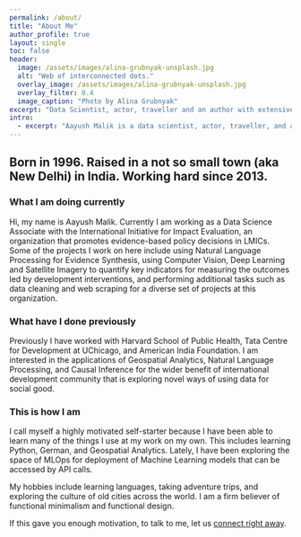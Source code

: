 ```yaml
---
permalink: /about/
title: "About Me"
author_profile: true
layout: single
toc: false
header:
  image: /assets/images/alina-grubnyak-unsplash.jpg
  alt: "Web of interconnected dots."
  overlay_image: /assets/images/alina-grubnyak-unsplash.jpg
  overlay_filter: 0.4
  image_caption: "Photo by Alina Grubnyak"
excerpt: "Data Scientist, actor, traveller and an author with extensive experience in research and data analytics for public sector initiatives."
intro:
  - excerpt: "Aayush Malik is a data scientist, actor, traveller, and an author with extensive experience in research and data analytics for public sector initiatives"
---
```


## Born in 1996. Raised in a not so small town (aka New Delhi) in India. Working hard since 2013.

### What I am doing currently
Hi, my name is Aayush Malik. Currently I am working as a Data Science Associate with the International Initiative for Impact Evaluation, an organization that promotes evidence-based policy decisions in LMICs. Some of the projects I work on here include using Natural Language Processing for Evidence Synthesis, using Computer Vision, Deep Learning and Satellite Imagery to quantify key indicators for measuring the outcomes led by development interventions, and performing additional tasks such as data cleaning and web scraping for a diverse set of projects at this organization.

### What have I done previously
Previously I have worked with Harvard School of Public Health, Tata Centre for Development at UChicago, and American India Foundation. I am interested in the applications of Geospatial Analytics, Natural Language Processing, and Causal Inference for the wider benefit of international development community that is exploring novel ways of using data for social good.

### This is how I am
I call myself a highly motivated self-starter because I have been able to learn many of the things I use at my work on my own. This includes learning Python, German, and Geospatial Analytics. Lately, I have been exploring the space of MLOps for deployment of Machine Learning models that can be accessed by API calls.

My hobbies include learning languages, taking adventure trips, and exploring the culture of old cities across the world. I am a firm believer of functional minimalism and functional design.


If this gave you enough motivation, to talk to me, let us [connect right away](https://aayushmalik.github.io/contact/).